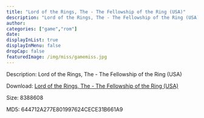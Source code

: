 ```yaml
---
title: "Lord of the Rings, The - The Fellowship of the Ring (USA)"
description: "Lord of the Rings, The - The Fellowship of the Ring (USA)"
author: 
categories: ["game","rom"]
date: 
displayInList: true
displayInMenu: false
dropCap: false
featuredImage: /img/miss/gamemiss.jpg
---
```


Description: Lord of the Rings, The - The Fellowship of the Ring (USA)

Download: <a style="text-decoration:underline;" href="https://mega.nz/#!2bRC3YAL!afJvarecc9JGUUiPKao5nMwny151aKle-oi3reg-LbI" target = "_blank" rel = "nofollow" > Lord of the Rings, The - The Fellowship of the Ring (USA)</a>

Size: 8388608

MD5: 644712A277E801997624CECE31B661A9

